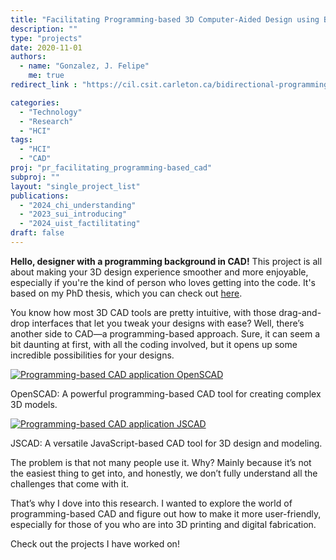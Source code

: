 ```yaml
---
title: "Facilitating Programming-based 3D Computer-Aided Design using Bidirectional Programming"
description: ""
type: "projects"
date: 2020-11-01
authors:
  - name: "Gonzalez, J. Felipe" 
    me: true
redirect_link : "https://cil.csit.carleton.ca/bidirectional-programming-csg-cad/"

categories:
  - "Technology"
  - "Research"
  - "HCI"
tags:
  - "HCI"
  - "CAD"
proj: "pr_facilitating_programming-based_cad"
subproj: ""
layout: "single_project_list"
publications: 
  - "2024_chi_understanding"
  - "2023_sui_introducing"
  - "2024_uist_factilitating"
draft: false
---
```



**Hello, designer with a programming background in CAD!** This project is all about making your 3D design experience smoother and more enjoyable, especially if you're the kind of person who loves getting into the code. It's based on my PhD thesis, which you can check out [here](https://hal.science/tel-04635570).


You know how most 3D CAD tools are pretty intuitive, with those drag-and-drop interfaces that let you tweak your designs with ease? Well, there’s another side to CAD—a programming-based approach. Sure, it can seem a bit daunting at first, with all the coding involved, but it opens up some incredible possibilities for your designs. 

<div class="image-container">
  <div class="image-item">
    <a href="https://openscad.org/" target="_blank">
      <img src="/imgs/projects/pr_facilitating/PB_OpenSCAD.png" alt="Programming-based CAD application OpenSCAD">
    </a>
    <p>OpenSCAD: A powerful programming-based CAD tool for creating complex 3D models.</p>
  </div>

  <div class="image-item">
    <a href="https://openjscad.xyz/" target="_blank">
      <img src="/imgs/projects/pr_facilitating/PB_JSCAD.png" alt="Programming-based CAD application JSCAD">
    </a>
    <p>JSCAD: A versatile JavaScript-based CAD tool for 3D design and modeling.</p>
  </div>
</div>


The problem is that not many people use it. Why? Mainly because it’s not the easiest thing to get into, and honestly, we don’t fully understand all the challenges that come with it.

That’s why I dove into this research. I wanted to explore the world of programming-based CAD and figure out how to make it more user-friendly, especially for those of you who are into 3D printing and digital fabrication.

Check out the projects I have worked on!



<!--
### Getting to Know the Users: Challenges Faced by 3D Code Designers

In the first part of my research, I talked to 20 OpenSCAD users—a major tool in the programming-based CAD world. I wanted to get a real sense of what makes this approach challenging. From these conversations, I identified three main areas where users struggle: who the users are, the hurdles they face in 3D design, and the headaches that come up during 3D printing. For example, some users found it tough to visualize how changes in the code would affect the 3D model, while others struggled with the steep learning curve required to master the syntax.

### Bridging the Gap: Making Code and 3D Models Work Together

Next, I tackled a big issue: the tricky relationship between the code and the 3D view. It can be frustrating when you're trying to link what you see on the screen with the lines of code you're writing. To fix this, I introduced the concept of “bidirectional programming.” Now, you can interact with both the code and the view. Imagine this: you’re editing your model directly on the screen, and the code updates automatically. No more switching back and forth or guessing how a code tweak will look. I even tweaked OpenSCAD to make this a reality.

### Simplifying Parametric Design: Making Parametric Design Effortless

Finally, I focused on the challenge of defining geometric properties in parametric designs—a real pain point for many users. For instance, defining the exact dimensions or relationships between different parts of a model can get pretty complex. I analyzed a bunch of OpenSCAD models and developed new features to make it easier to define and manipulate these properties right from the 3D view. When I tested these new features with users, the results were promising. Not only did it make the design process faster and less error-prone, but it also made it much easier for beginners to jump in and start creating.

So, if you’re excited about pushing the limits of 3D design with code, my research is here to make that journey a lot smoother, more intuitive, and definitely more fun!
-->

